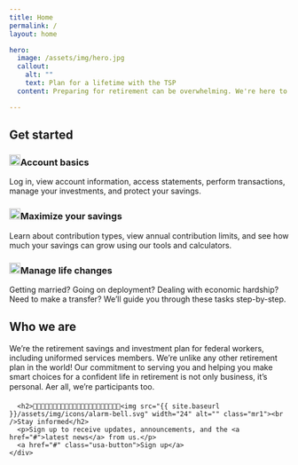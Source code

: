 ```yaml
---
title: Home
permalink: /
layout: home

hero:
  image: /assets/img/hero.jpg
  callout:
    alt: ""
    text: Plan for a lifetime with the TSP
  content: Preparing for retirement can be overwhelming. We're here to help you invest in your future.

---
```



<section class="home-getting-started usa-section-dark py3">
  <div class="usa-grid">
    <h2>Get started</h2>
    <div class="usa-grid">
      <div class="usa-width-one-third px2">
        <h3><img src="{{ site.baseurl }}/assets/img/icons/lock.svg" width="20" alt="" class="mr1">Account basics</h3>
        <p>Log in, view account information, access statements, perform transactions, manage your investments, and protect your savings.</p>
      </div>
      <div class="usa-width-one-third px2">
        <h3><img src="{{ site.baseurl }}/assets/img/icons/compass.svg" width="20" alt="" class="mr1">Maximize your savings</h3>
        <p>Learn about contribution types, view annual contribution limits, and see how much your savings can grow using our tools and calculators.</p>
      </div>
      <div class="usa-width-one-third px2">
        <h3><img src="{{ site.baseurl }}/assets/img/icons/sun.svg" width="20" alt="" class="mr1">Manage life changes</h3>
        <p>Getting married? Going on deployment? Dealing with economic hardship? Need to make a transfer? We’ll guide you through these tasks step-by-step.</p>
      </div>
    </div>
  </div>
</section>

<div class="usa-section home-about">
  <div class="usa-grid flex items-stretch">
    <div class="usa-width-two-thirds border-right">
      <h2>Who we are</h2>
      <p>We’re the retirement savings and investment plan for federal workers, including uniformed services members. We’re unlike any other retirement plan in the world! Our commitment to serving you and helping you make smart choices for a confident life in retirement is not only business, it’s personal. Aer all, we’re participants too.</p>
    </div>
    <div class="usa-width-one-third">

      <h2><img src="{{ site.baseurl }}/assets/img/icons/alarm-bell.svg" width="24" alt="" class="mr1"><br />Stay informed</h2>
      <p>Sign up to receive updates, announcements, and the <a href="#">latest news</a> from us.</p>
      <a href="#" class="usa-button">Sign up</a>
    </div>
  </div>
</div>

